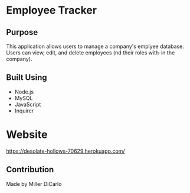 # Employee Tracker

## Purpose
This application allows users to manage a company's emplyee database. Users can view, edit, and delete employees (nd their roles with-in the company).

## Built Using
* Node.js
* MySQL
* JavaScript
* Inquirer

# Website
https://desolate-hollows-70629.herokuapp.com/

## Contribution
Made by Miller DiCarlo